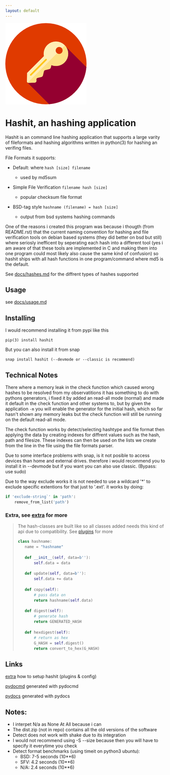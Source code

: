 ```yaml
---
layout: default
---
```


[![](https://raw.githubusercontent.com/JavadSM/hashit/master/icon.png)](https://pypi.org/project/hashit) 
# Hashit, an hashing application

Hashit is an command line hashing application that supports a large varity of fileformats and hashing algorithms
written in python(3) for hashing an verifing files.

File Formats it supports:

- Default: where ```hash [size] filename```
    * used by md5sum

- Simple File Verification ```filename hash [size]```
    * popular checksum file format

- BSD-tag style ```hashname (filename) = hash [size]```
    * output from bsd systems hashing commands

One of the reasons i created this program was because i thougth (from README.rst) that the current naming convention for
hashing and file verification tools on debian based systems (they did better on bsd but still) where seriosly inefficent
by seperating each hash into a different tool (yes i am aware of that these tools are implemented in C and making them into one program could most likely also cause the same kind of confusion) so hashit ships with all hash functions in one program/command where md5 is the default.

See [docs/hashes.md](hashes.md) for the diffrent types of hashes supported

[](#usage)
## Usage
see [docs/usage.md](usage.md)


[](#installing)
## Installing

I would recommend installing it from pypi like this
    
    pip(3) install hashit

But you can also install it from snap

    snap install hashit (--devmode or --classic is recommend)

## Technical Notes
[](#technical)

There where a memory leak in the check function which caused wrong hashes to be resolved from my observatitions it
has something to do with pythons generators, i fixed it by added an read-all mode (normal) and made it default in 
the check function and other systems to, but by given the application ```-m``` you will enable the generator for
the initial hash, which so far hasn't shown any memory leaks but the check function will still be running on the default
read-all mode.

The check function works by detect/selecting hashtype and file format then applying the data by creating indexes for diffrent values
such as the hash, path and filesize. These indexes can then be used on the lists we create from the line in the file using the file formats
parser.

Due to some interface problems with snap, is it not posible to access devices than home and external drives. therefore i would recommend you to install it in --devmode but if you want you can also use classic. (Bypass: use sudo)

Due to the way exclude works it is not needed to use a wildcard '*' to exclude specific extentions for that just to '.ext'.
it works by doing: 
```py
if 'exclude-string`' in 'path':
    remove_from_list('path')
```

### Extra, see [extra](extra.md) for more

>
>  The hash-classes are built like so
>  all classes added needs this kind of
>  api due to compatibility. See [plugins](plugins.md) for more
> 
>```py
>class hashname:
>    name = "hashname"
>
>    def __init__(self, data=b''):
>        self.data = data
>    
>    def update(self, data=b''):
>        self.data += data
>
>    def copy(self):
>        # pass data on
>        return hashname(self.data)
>
>    def digest(self):
>        # generate hash
>        return GENERATED_HASH
>
>    def hexdigest(self):
>        # return as hex
>        G_HASH = self.digest()
>        return convert_to_hex(G_HASH)
>```

## Links
[](#links)
[extra](extra.md) how to setup hashit (plugins & config)

[pydocmd](pydoc.md) generated with pydocmd

[pydocs](pydocs/hashit.html) generated with pydocs

## Notes:
[](#notes)

- I interpet N/a as None At All because i can
- The dist.zip (not in repo) contains all the old versions of the software
- Detect does not work with shake due to its integration
- I would not recommend using -S --size because then you will have to specify it everytime you check
- Detect format benchmarks (using timeit on python3 ubuntu):
    * BSD: 7-5 seconds (10**6)
    * SFV: 4.2 seconds (10**6)
    * N/A: 2.4 seconds (10**6)
